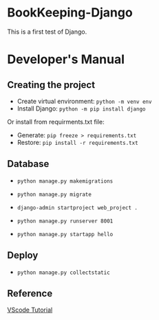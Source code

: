 # BookKeeping-Django
This is a first test of Django.

# Developer's Manual
## Creating the project
- Create virtual environment: `python -m venv env`
- Install Django: `python -m pip install django`

Or install from requirments.txt file:
- Generate: `pip freeze > requirements.txt`
- Restore: `pip install -r requirements.txt`

## Database
- `python manage.py makemigrations`
- `python manage.py migrate`


- `django-admin startproject web_project .`
- `python manage.py runserver 8001`
- `python manage.py startapp hello`
## Deploy
- `python manage.py collectstatic`

## Reference
[VScode Tutorial](https://code.visualstudio.com/docs/python/tutorial-django#_use-the-collectstatic-command)

